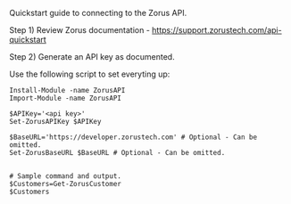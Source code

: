 Quickstart guide to connecting to the Zorus API.

Step 1) Review Zorus documentation - https://support.zorustech.com/api-quickstart

Step 2) Generate an API key as documented.

Use the following script to set everyting up:

    Install-Module -name ZorusAPI
    Import-Module -name ZorusAPI
    
    $APIKey='<api key>'
    Set-ZorusAPIKey $APIKey

    $BaseURL='https://developer.zorustech.com' # Optional - Can be omitted.
    Set-ZorusBaseURL $BaseURL # Optional - Can be omitted.

    
    # Sample command and output.
    $Customers=Get-ZorusCustomer
    $Customers
